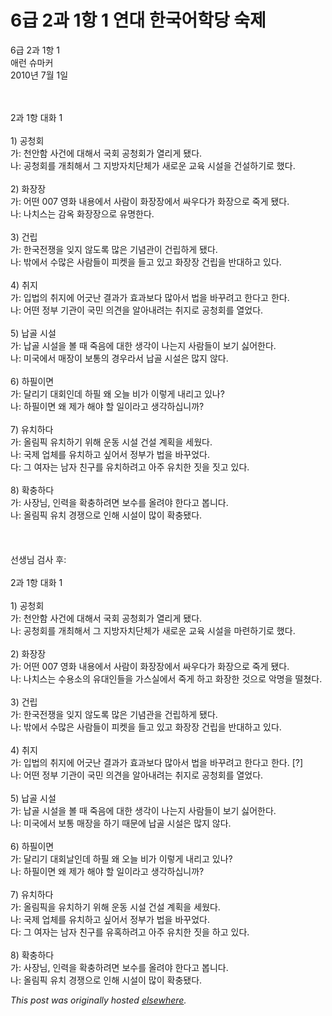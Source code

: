 # 6급 2과 1항 1 연대 한국어학당 숙제

<div>
<p>6&#44553; 2&#44284; 1&#54637; 1<br>&#50528;&#47088; &#49800;&#47560;&#52964;<br>2010&#45380; 7&#50900; 1&#51068;<br><br><br></p>
<div><span class="Apple-style-span">2&#44284; 1&#54637; &#45824;&#54868; 1<br><br>1) &#44277;&#52397;&#54924;<br>&#44032;: &#52380;&#50504;&#54632; &#49324;&#44148;&#50640; &#45824;&#54644;&#49436; &#44397;&#54924; &#44277;&#52397;&#54924;&#44032; &#50676;&#47532;&#44172; &#46096;&#45796;.<br>&#45208;: &#44277;&#52397;&#54924;&#47484; &#44060;&#52572;&#54644;&#49436; &#44536; &#51648;&#48169;&#51088;&#52824;&#45800;&#52404;&#44032; &#49352;&#47196;&#50868; &#44368;&#50977; &#49884;&#49444;&#51012; &#44148;&#49444;&#54616;&#44592;&#47196; &#54664;&#45796;.<br><br>2) &#54868;&#51109;&#51109;<br>&#44032;: &#50612;&#46500; 007 &#50689;&#54868; &#45236;&#50857;&#50640;&#49436; &#49324;&#46988;&#51060; &#54868;&#51109;&#51109;&#50640;&#49436; &#49912;&#50864;&#45796;&#44032; &#54868;&#51109;&#51004;&#47196; &#51453;&#44172; &#46096;&#45796;.<br>&#45208;: &#45208;&#52824;&#49828;&#45716; &#44048;&#50725; &#54868;&#51109;&#51109;&#51004;&#47196; &#50976;&#47749;&#54620;&#45796;.<br><br>3) &#44148;&#47549;<br>&#44032;: &#54620;&#44397;&#51204;&#51137;&#51012; &#51082;&#51648; &#50506;&#46020;&#47197; &#47566;&#51008; &#44592;&#45392;&#44288;&#51060; &#44148;&#47549;&#54616;&#44172; &#46096;&#45796;.<br>&#45208;: &#48150;&#50640;&#49436; &#49688;&#47566;&#51008; &#49324;&#46988;&#46308;&#51060; &#54588;&#53011;&#51012; &#46308;&#44256; &#51080;&#44256; &#54868;&#51109;&#51109; &#44148;&#47549;&#51012; &#48152;&#45824;&#54616;&#44256; &#51080;&#45796;.<br><br>4) &#52712;&#51648;<br>&#44032;: &#51077;&#48277;&#51032; &#52712;&#51648;&#50640; &#50612;&#44555;&#45212; &#44208;&#44284;&#44032; &#54952;&#44284;&#48372;&#45796; &#47566;&#50500;&#49436; &#48277;&#51012; &#48148;&#44984;&#47140;&#44256; &#54620;&#45796;&#44256; &#54620;&#45796;.<br>&#45208;: &#50612;&#46500; &#51221;&#48512; &#44592;&#44288;&#51060; &#44397;&#48124; &#51032;&#44204;&#51012; &#50508;&#50500;&#45236;&#47140;&#45716; &#52712;&#51648;&#47196; &#44277;&#52397;&#54924;&#47484; &#50676;&#50632;&#45796;.<br><br>5) &#45225;&#44264; &#49884;&#49444;<br>&#44032;: &#45225;&#44264; &#49884;&#49444;&#51012; &#48380; &#46412; &#51453;&#51020;&#50640; &#45824;&#54620; &#49373;&#44033;&#51060; &#45208;&#45716;&#51648; &#49324;&#46988;&#46308;&#51060; &#48372;&#44592; &#49899;&#50612;&#54620;&#45796;.<br>&#45208;: &#48120;&#44397;&#50640;&#49436; &#47588;&#51109;&#51060; &#48372;&#53685;&#51032; &#44221;&#50864;&#46972;&#49436; &#45225;&#44264; &#49884;&#49444;&#51008; &#47566;&#51648; &#50506;&#45796;.<br><br>6) &#54616;&#54596;&#51060;&#47732;<br>&#44032;: &#45804;&#47532;&#44592; &#45824;&#54924;&#51064;&#45936; &#54616;&#54596; &#50780; &#50724;&#45720; &#48708;&#44032; &#51060;&#47111;&#44172; &#45236;&#47532;&#44256; &#51080;&#45208;?<br>&#45208;: &#54616;&#54596;&#51060;&#47732; &#50780; &#51228;&#44032; &#54644;&#50556; &#54624; &#51068;&#51060;&#46972;&#44256; &#49373;&#44033;&#54616;&#49901;&#45768;&#44620;?<br><br>7) &#50976;&#52824;&#54616;&#45796;<br>&#44032;: &#50732;&#47548;&#54589; &#50976;&#52824;&#54616;&#44592; &#50948;&#54644; &#50868;&#46041; &#49884;&#49444; &#44148;&#49444; &#44228;&#54925;&#51012; &#49464;&#50912;&#45796;.<br>&#45208;: &#44397;&#51228; &#50629;&#52404;&#47484; &#50976;&#52824;&#54616;&#44256; &#49910;&#50612;&#49436; &#51221;&#48512;&#44032; &#48277;&#51012; &#48148;&#44984;&#50632;&#45796;.<br>&#45796;: &#44536; &#50668;&#51088;&#45716; &#45224;&#51088; &#52828;&#44396;&#47484; &#50976;&#52824;&#54616;&#47140;&#44256; &#50500;&#51452; &#50976;&#52824;&#54620; &#51667;&#51012; &#51667;&#44256; &#51080;&#45796;.<br><br>8) &#54869;&#52649;&#54616;&#45796;<br>&#44032;: &#49324;&#51109;&#45784;, &#51064;&#47141;&#51012; &#54869;&#52649;&#54616;&#47140;&#47732; &#48372;&#49688;&#47484; &#50732;&#47140;&#50556; &#54620;&#45796;&#44256; &#48389;&#45768;&#45796;.<br>&#45208;: &#50732;&#47548;&#54589; &#50976;&#52824; &#44221;&#51137;&#51004;&#47196; &#51064;&#54644; &#49884;&#49444;&#51060; &#47566;&#51060; &#54869;&#52649;&#46096;&#45796;.</span></div>
<div><span class="Apple-style-span"><br></span></div>
<div><br></div>
<div>
<br><div>&#49440;&#49373;&#45784; &#44160;&#49324; &#54980;:</div>
<div>
<br>2&#44284; 1&#54637; &#45824;&#54868; 1<br><br>1) &#44277;&#52397;&#54924;<br>&#44032;: &#52380;&#50504;&#54632; &#49324;&#44148;&#50640; &#45824;&#54644;&#49436; &#44397;&#54924; &#44277;&#52397;&#54924;&#44032; &#50676;&#47532;&#44172; &#46096;&#45796;.<br>&#45208;: &#44277;&#52397;&#54924;&#47484; &#44060;&#52572;&#54644;&#49436; &#44536; &#51648;&#48169;&#51088;&#52824;&#45800;&#52404;&#44032; &#49352;&#47196;&#50868; &#44368;&#50977; &#49884;&#49444;&#51012; &#47560;&#47144;&#54616;&#44592;&#47196; &#54664;&#45796;.<br><br>2) &#54868;&#51109;&#51109;<br>&#44032;: &#50612;&#46500; 007 &#50689;&#54868; &#45236;&#50857;&#50640;&#49436; &#49324;&#46988;&#51060; &#54868;&#51109;&#51109;&#50640;&#49436; &#49912;&#50864;&#45796;&#44032; &#54868;&#51109;&#51004;&#47196; &#51453;&#44172; &#46096;&#45796;.<br>&#45208;: &#45208;&#52824;&#49828;&#45716; &#49688;&#50857;&#49548;&#51032; &#50976;&#45824;&#51064;&#46308;&#51012; &#44032;&#49828;&#49892;&#50640;&#49436; &#51453;&#44172; &#54616;&#44256; &#54868;&#51109;&#54620; &#44163;&#51004;&#47196; &#50501;&#47749;&#51012; &#46504;&#52452;&#45796;.<br><br>3) &#44148;&#47549;<br>&#44032;: &#54620;&#44397;&#51204;&#51137;&#51012; &#51082;&#51648; &#50506;&#46020;&#47197; &#47566;&#51008; &#44592;&#45392;&#44288;&#51012; &#44148;&#47549;&#54616;&#44172; &#46096;&#45796;.<br>&#45208;: &#48150;&#50640;&#49436; &#49688;&#47566;&#51008; &#49324;&#46988;&#46308;&#51060; &#54588;&#53011;&#51012; &#46308;&#44256; &#51080;&#44256; &#54868;&#51109;&#51109; &#44148;&#47549;&#51012; &#48152;&#45824;&#54616;&#44256; &#51080;&#45796;.<br><br>4) &#52712;&#51648;<br>&#44032;: &#51077;&#48277;&#51032; &#52712;&#51648;&#50640; &#50612;&#44555;&#45212; &#44208;&#44284;&#44032; &#54952;&#44284;&#48372;&#45796; &#47566;&#50500;&#49436; &#48277;&#51012; &#48148;&#44984;&#47140;&#44256; &#54620;&#45796;&#44256; &#54620;&#45796;. [?]<br>&#45208;: &#50612;&#46500; &#51221;&#48512; &#44592;&#44288;&#51060; &#44397;&#48124; &#51032;&#44204;&#51012; &#50508;&#50500;&#45236;&#47140;&#45716; &#52712;&#51648;&#47196; &#44277;&#52397;&#54924;&#47484; &#50676;&#50632;&#45796;.<br><br>5) &#45225;&#44264; &#49884;&#49444;<br>&#44032;: &#45225;&#44264; &#49884;&#49444;&#51012; &#48380; &#46412; &#51453;&#51020;&#50640; &#45824;&#54620; &#49373;&#44033;&#51060; &#45208;&#45716;&#51648; &#49324;&#46988;&#46308;&#51060; &#48372;&#44592; &#49899;&#50612;&#54620;&#45796;.<br>&#45208;: &#48120;&#44397;&#50640;&#49436; &#48372;&#53685; &#47588;&#51109;&#51012; &#54616;&#44592; &#46412;&#47928;&#50640; &#45225;&#44264; &#49884;&#49444;&#51008; &#47566;&#51648; &#50506;&#45796;.<br><br>6) &#54616;&#54596;&#51060;&#47732;<br>&#44032;: &#45804;&#47532;&#44592; &#45824;&#54924;&#45216;&#51064;&#45936; &#54616;&#54596; &#50780; &#50724;&#45720; &#48708;&#44032; &#51060;&#47111;&#44172; &#45236;&#47532;&#44256; &#51080;&#45208;?<br>&#45208;: &#54616;&#54596;&#51060;&#47732; &#50780; &#51228;&#44032; &#54644;&#50556; &#54624; &#51068;&#51060;&#46972;&#44256; &#49373;&#44033;&#54616;&#49901;&#45768;&#44620;?<br><br>7) &#50976;&#52824;&#54616;&#45796;<br>&#44032;: &#50732;&#47548;&#54589;&#51012; &#50976;&#52824;&#54616;&#44592; &#50948;&#54644; &#50868;&#46041; &#49884;&#49444; &#44148;&#49444; &#44228;&#54925;&#51012; &#49464;&#50912;&#45796;.<br>&#45208;: &#44397;&#51228; &#50629;&#52404;&#47484; &#50976;&#52824;&#54616;&#44256; &#49910;&#50612;&#49436; &#51221;&#48512;&#44032; &#48277;&#51012; &#48148;&#44984;&#50632;&#45796;.<br>&#45796;: &#44536; &#50668;&#51088;&#45716; &#45224;&#51088; &#52828;&#44396;&#47484; &#50976;&#54841;&#54616;&#47140;&#44256; &#50500;&#51452; &#50976;&#52824;&#54620; &#51667;&#51012; &#54616;&#44256; &#51080;&#45796;.<br><br>8) &#54869;&#52649;&#54616;&#45796;<br>&#44032;: &#49324;&#51109;&#45784;, &#51064;&#47141;&#51012; &#54869;&#52649;&#54616;&#47140;&#47732; &#48372;&#49688;&#47484; &#50732;&#47140;&#50556; &#54620;&#45796;&#44256; &#48389;&#45768;&#45796;.<br>&#45208;: &#50732;&#47548;&#54589; &#50976;&#52824; &#44221;&#51137;&#51004;&#47196; &#51064;&#54644; &#49884;&#49444;&#51060; &#47566;&#51060; &#54869;&#52649;&#46096;&#45796;.</div>
</div>
</div>


*This post was originally hosted [elsewhere](http://planspace.blogspot.com/2010/07/6-2-1-1.html).*
